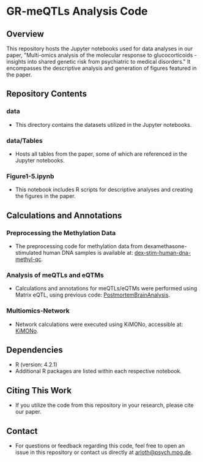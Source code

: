 # GR-meQTLs Analysis Code

## Overview
This repository hosts the Jupyter notebooks used for data analyses in our paper, "Multi-omics analysis of the molecular response to glucocorticoids - insights into shared genetic risk from psychiatric to medical disorders." It encompasses the descriptive analysis and generation of figures featured in the paper.

## Repository Contents

### data
- This directory contains the datasets utilized in the Jupyter notebooks.
  
### data/Tables
- Hosts all tables from the paper, some of which are referenced in the Jupyter notebooks.

### Figure1-5.ipynb
- This notebook includes R scripts for descriptive analyses and creating the figures in the paper.

## Calculations and Annotations

### Preprocessing the Methylation Data
- The preprocessing code for methylation data from dexamethasone-stimulated human DNA samples is available at: [dex-stim-human-dna-methyl-qc](https://github.com/cellmapslab/dex-stim-human-dna-methyl-qc).

### Analysis of meQTLs and eQTMs
- Calculations and annotations for meQTLs/eQTMs were performed using Matrix eQTL, using previous code: [PostmortemBrainAnalysis](https://github.com/cellmapslab/PostmortemBrainAnalysis/tree/master/05.eQTLs).

### Multiomics-Network
- Network calculations were executed using KiMONo, accessible at: [KiMONo](https://github.com/cellmapslab/kimono).

## Dependencies
- R (version: 4.2.1)
- Additional R packages are listed within each respective notebook.

## Citing This Work
- If you utilize the code from this repository in your research, please cite our paper.

## Contact
- For questions or feedback regarding this code, feel free to open an issue in this repository or contact us directly at arloth@psych.mpg.de.
